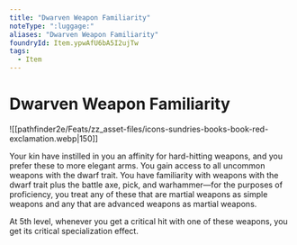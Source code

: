 ```yaml
---
title: "Dwarven Weapon Familiarity"
noteType: ":luggage:"
aliases: "Dwarven Weapon Familiarity"
foundryId: Item.ypwAfU6bA5I2ujTw
tags:
  - Item
---
```


# Dwarven Weapon Familiarity
![[pathfinder2e/Feats/zz_asset-files/icons-sundries-books-book-red-exclamation.webp|150]]

Your kin have instilled in you an affinity for hard-hitting weapons, and you prefer these to more elegant arms. You gain access to all uncommon weapons with the dwarf trait. You have familiarity with weapons with the dwarf trait plus the battle axe, pick, and warhammer—for the purposes of proficiency, you treat any of these that are martial weapons as simple weapons and any that are advanced weapons as martial weapons.

At 5th level, whenever you get a critical hit with one of these weapons, you get its critical specialization effect.
